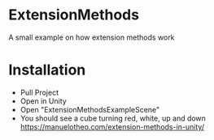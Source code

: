 # ExtensionMethods
A small example on how extension methods work
# Installation
- Pull Project
- Open in Unity
- Open "ExtensionMethodsExampleScene"
- You should see a cube turning red, white, up and down
https://manuelotheo.com/extension-methods-in-unity/

